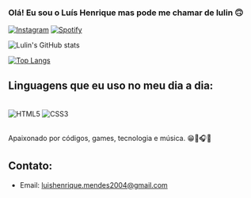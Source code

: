 ### Olá! Eu sou o Luís Henrique mas pode me chamar de lulin 🙃 

[![Instagram](https://img.shields.io/badge/Instagram-E4405F?style=for-the-badge&logo=instagram&logoColor=white)](https://www.instagram.com/olulinsemz)
[![Spotify](https://img.shields.io/badge/Spotify-1ED760?&style=for-the-badge&logo=spotify&logoColor=white)](https://open.spotify.com/playlist/0ac1VhGoaz2dnHR8HHU2z0?si=8fc0c1b7ff4a4735)


![Lulin's GitHub stats](https://github-readme-stats.vercel.app/api?username=devlulin&show_icons=true&theme=tokyonight)

[![Top Langs](https://github-readme-stats.vercel.app/api/top-langs/?username=devlulin&layout=donut)](https://github.com/devlulin/github-readme-stats)

## Linguagens que eu uso no meu dia a dia:

<div style="display: inline_block"><br>
    <img align="center" alt="HTML5" src="https://img.shields.io/badge/HTML5-E34F26?style=for-the-badge&logo=html5&logoColor=white"/>
    <img align="center" alt="CSS3" src="https://img.shields.io/badge/CSS3-1572B6?style=for-the-badge&logo=css3&logoColor=white"/>
</div><br>

Apaixonado por códigos, games, tecnologia e música. 😁🎵🎧🎸

## Contato:
- Email: luishenrique.mendes2004@gmail.com
